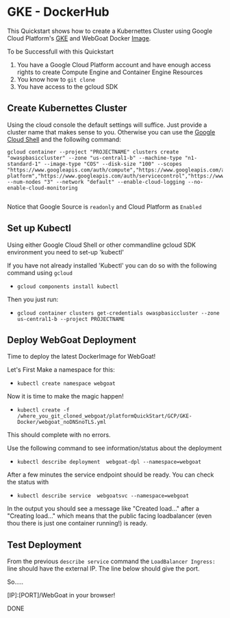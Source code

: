 # GKE - DockerHub

This Quickstart shows how to create a Kubernettes Cluster using Google Cloud Platform's [GKE](https://cloud.google.com/container-engine/) and WebGoat Docker [Image](https://hub.docker.com/r/webgoat/webgoat-8.0/). 

To be Successfull with this Quickstart

1. You have a Google Cloud Platform account and have enough access rights to create Compute Engine and Container Engine Resources
2. You know how to `git clone`
3. You have access to the gcloud SDK

## Create Kubernettes Cluster

Using the cloud console the default settings will suffice. Just provide a cluster name that makes sense to you. Otherwise you can use the [Google Cloud Shell](https://cloud.google.com/shell/docs/) and the followihg command: 


```
gcloud container --project "PROJECTNAME" clusters create "owaspbasiccluster" --zone "us-central1-b" --machine-type "n1-standard-1" --image-type "COS" --disk-size "100" --scopes "https://www.googleapis.com/auth/compute","https://www.googleapis.com/auth/devstorage.read_only","https://www.googleapis.com/auth/logging.write","https://www.googleapis.com/auth/cloud-platform","https://www.googleapis.com/auth/servicecontrol","https://www.googleapis.com/auth/service.management.readonly","https://www.googleapis.com/auth/trace.append","https://www.googleapis.com/auth/source.read_only" --num-nodes "3" --network "default" --enable-cloud-logging --no-enable-cloud-monitoring


```

Notice that Google Source is `readonly` and Cloud Platform as `Enabled`


## Set up Kubectl

Using either Google Cloud Shell or other commandline gcloud SDK environment you need to set-up 'kubectl'

If you have not already installed 'Kubectl' you can do so with the following command using `gcloud`
- `gcloud components install kubectl` 

Then you just run:
- `gcloud container clusters get-credentials owaspbasiccluster --zone us-central1-b --project PROJECTNAME`


## Deploy WebGoat Deployment

Time to deploy the latest DockerImage for WebGoat!


Let's First Make a namespace for this: 
- `kubectl create namespace webgoat`

Now it is time to make the magic happen!

- `kubectl create -f /where_you_git_cloned_webgoat/platformQuickStart/GCP/GKE-Docker/webgoat_noDNSnoTLS.yml`

This should complete with no errors.

Use the following command to see information/status about the deployment
- `kubectl describe deployment  webgoat-dpl --namespace=webgoat`

After a few minutes the service endpoint should be ready. You can check the status with
- `kubectl describe service  webgoatsvc --namespace=webgoat`

In the output you should see a message like "Created load..."  after a "Creating load..." which means that the public facing loadbalancer (even thou there is just one container running!) is ready.


## Test Deployment

From the previous `describe service` command the `LoadBalancer Ingress:` line should have the external IP. The line below should give the port.

So.....

[IP]:[PORT]/WebGoat in your browser!

DONE


